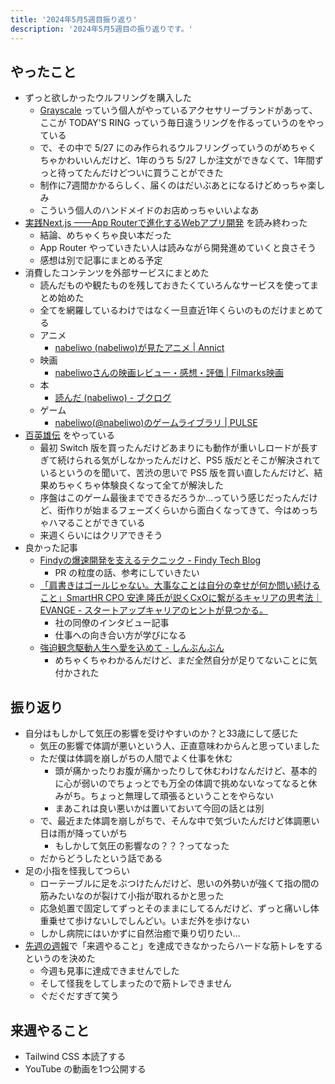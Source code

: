 ```yaml
---
title: '2024年5月5週目振り返り'
description: '2024年5月5週目の振り返りです。'
---
```


## やったこと

- ずっと欲しかったウルフリングを購入した
  - [Grayscale](https://grayscale-jpn.com/) っていう個人がやっているアクセサリーブランドがあって、ここが TODAY'S RING っていう毎日違うリングを作るっていうのをやっている
  - で、その中で 5/27 にのみ作られるウルフリングっていうのがめちゃくちゃかわいいんだけど、1年のうち 5/27 しか注文ができなくて、1年間ずっと待ってたんだけどついに買うことができた
  - 制作に7週間かかるらしく、届くのはだいぶあとになるけどめっちゃ楽しみ
  - こういう個人のハンドメイドのお店めっちゃいいよなあ
- [実践Next.js ——App Routerで進化するWebアプリ開発](https://gihyo.jp/book/2024/978-4-297-14061-8) を読み終わった
  - 結論、めちゃくちゃ良い本だった
  - App Router やっていきたい人は読みながら開発進めていくと良さそう
  - 感想は別で記事にまとめる予定
- 消費したコンテンツを外部サービスにまとめた
  - 読んだものや観たものを残しておきたくていろんなサービスを使ってまとめ始めた
  - 全てを網羅しているわけではなく一旦直近1年くらいのものだけまとめてる
  - アニメ
    - [nabeliwo (nabeliwo)が見たアニメ | Annict](https://annict.com/@nabeliwo/watched)
  - 映画
    - [nabeliwoさんの映画レビュー・感想・評価 | Filmarks映画](https://filmarks.com/users/nabeliwo)
  - 本
    - [読んだ (nabeliwo) - ブクログ](https://booklog.jp/users/nabeliwo)
  - ゲーム
    - [nabeliwo(@nabeliwo)のゲームライブラリ | PULSE](https://plsdb.com/profile/nabeliwo?tab=library)
- [百英雄伝](https://www.playstation.com/ja-jp/games/eiyuden-chronicle-hundred-heroes/) をやっている
  - 最初 Switch 版を買ったんだけどあまりにも動作が重いしロードが長すぎて続けられる気がしなかったんだけど、PS5 版だとそこが解決されているというのを聞いて、苦渋の思いで PS5 版を買い直したんだけど、結果めちゃくちゃ体験良くなって全てが解決した
  - 序盤はこのゲーム最後までできるだろうか…っていう感じだったんだけど、街作りが始まるフェーズくらいから面白くなってきて、今はめっちゃハマることができている
  - 来週くらいにはクリアできそう
- 良かった記事
  - [Findyの爆速開発を支えるテクニック - Findy Tech Blog](https://tech.findy.co.jp/entry/2024/05/27/090000)
    - PR の粒度の話、参考にしていきたい
  - [「肩書きはゴールじゃない。大事なことは自分の幸せが何か問い続けること」SmartHR CPO 安達 隆氏が説くCxOに繋がるキャリアの思考法｜EVANGE - スタートアップキャリアのヒントが見つかる。](https://evange-new.webflow.io/articles/adachi-takashi)
    - 社の同僚のインタビュー記事
    - 仕事への向き合い方が学びになる
  - [強迫観念駆動人生へ愛を込めて - しんぶんぶん](https://shinbunbun.hatenablog.jp/entry/love-computer)
    - めちゃくちゃわかるんだけど、まだ全然自分が足りてないことに気付かされた

## 振り返り

- 自分はもしかして気圧の影響を受けやすいのか？と33歳にして感じた
  - 気圧の影響で体調が悪いという人、正直意味わからんと思っていました
  - ただ僕は体調を崩しがちの人間でよく仕事を休む
    - 頭が痛かったりお腹が痛かったりして休むわけなんだけど、基本的に心が弱いのでちょっとでも万全の体調で挑めないなってなると休みがち。ちょっと無理して頑張るということをやらない
    - まあこれは良い悪いかは置いておいて今回の話とは別
  - で、最近また体調を崩しがちで、そんな中で気づいたんだけど体調悪い日は雨が降っていがち
    - もしかして気圧の影響なの？？？ってなった
  - だからどうしたという話である
- 足の小指を怪我してつらい
  - ローテーブルに足をぶつけたんだけど、思いの外勢いが強くて指の間の筋みたいなのが裂けて小指が取れるかと思った
  - 応急処置で固定してずっとそのままにしてるんだけど、ずっと痛いし体重乗せて歩けないしでしんどい。いまだ外を歩けない
  - しかし病院にはいかずに自然治癒で乗り切りたい…
- [先週の週報](https://www.nabeliwo.blue/weekly/2024/05-19)で「来週やること」を達成できなかったらハードな筋トレをするというのを決めた
  - 今週も見事に達成できませんでした
  - そして怪我をしてしまったので筋トレできません
  - ぐだぐだすぎて笑う

## 来週やること

- Tailwind CSS 本読了する
- YouTube の動画を1つ公開する
